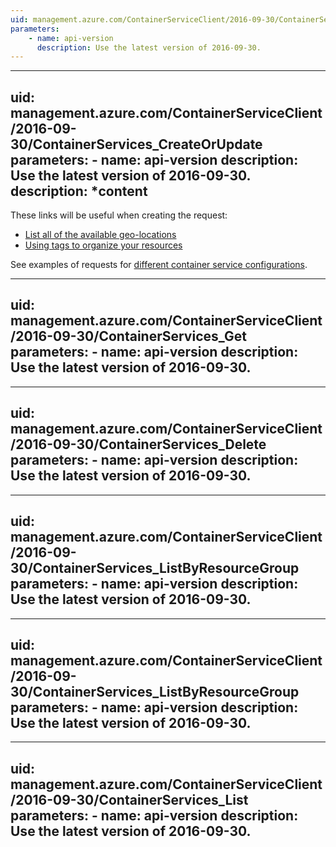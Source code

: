 ```yaml
---
uid: management.azure.com/ContainerServiceClient/2016-09-30/ContainerServices_List
parameters:
    - name: api-version
      description: Use the latest version of 2016-09-30.
---
```


---
uid: management.azure.com/ContainerServiceClient/2016-09-30/ContainerServices_CreateOrUpdate
parameters:
    - name: api-version
      description: Use the latest version of 2016-09-30.
description: *content
---

These links will be useful when creating the request:

- [List all of the available geo-locations](../../api-ref/resources/subscriptions.json#Subscriptions_ListLocations)
- [Using tags to organize your resources](https://azure.microsoft.com/en-us/documentation/articles/resource-group-using-tags/)

See examples of requests for [different container service configurations](acs-createexamples.md).

---
uid: management.azure.com/ContainerServiceClient/2016-09-30/ContainerServices_Get
parameters:
    - name: api-version
      description: Use the latest version of 2016-09-30.
---


---
uid: management.azure.com/ContainerServiceClient/2016-09-30/ContainerServices_Delete
parameters:
    - name: api-version
      description: Use the latest version of 2016-09-30.
---

---
uid: management.azure.com/ContainerServiceClient/2016-09-30/ContainerServices_ListByResourceGroup
parameters:
    - name: api-version
      description: Use the latest version of 2016-09-30.
---

---
uid: management.azure.com/ContainerServiceClient/2016-09-30/ContainerServices_ListByResourceGroup
parameters:
    - name: api-version
      description: Use the latest version of 2016-09-30.
---

---
uid: management.azure.com/ContainerServiceClient/2016-09-30/ContainerServices_List
parameters:
    - name: api-version
      description: Use the latest version of 2016-09-30.
---
